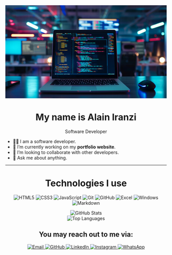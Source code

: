 <div align="center"><img src="./My Profile/now.jpg" width="950" height="290";">
<h1 font-color="blue">My name is <span>Alain Iranzi</span></h1></div>
<p align="center">Software Developer
  
- 👨‍💻 I am a software developer.  
- 🌱 I’m currently working on my **portfolio website**.  
- 🤝 I’m looking to collaborate with other developers.  
- 💬 Ask me about anything. 
</p>

---

<h1 align="center">Technologies I use </h1> 
</p>
<div align="center">
  
![HTML5](https://img.shields.io/badge/html5-%23E34F26.svg?style=for-the-badge&logo=html5&logoColor=white)
![CSS3](https://img.shields.io/badge/css3-%231572B6.svg?style=for-the-badge&logo=css3&logoColor=white)
![JavaScript](https://img.shields.io/badge/javascript-%23323330.svg?style=for-the-badge&logo=javascript&logoColor=%23F7DF1E)
![Git](https://img.shields.io/badge/git-%23F05033.svg?style=for-the-badge&logo=git&logoColor=white)
![GitHub](https://img.shields.io/badge/github-%23121011.svg?style=for-the-badge&logo=github&logoColor=white)
![Excel](https://img.shields.io/badge/Excel-%23217346.svg?style=for-the-badge&logo=microsoft-excel&logoColor=white)
![Windows](https://img.shields.io/badge/Windows-0078D6?style=for-the-badge&logo=windows&logoColor=white)
![Markdown](https://img.shields.io/badge/markdown-%23000000.svg?&style=for-the-badge&logo=markdown&logoColor=white)
</div>

<div align="center">
  
![GitHub Stats](https://github-readme-stats.vercel.app/api?username=Alainiranzi&show_icons=true&theme=radical)  
![Top Languages](https://github-readme-stats.vercel.app/api/top-langs/?username=Alainiranzi&layout=compact&theme=radical)  
</div>

<div align="center">
<h2 align="center"><strong> You may reach out to me via: </strong></h2>

<a href="mailto:alainiranzi00@gmail.com">
  <img src="https://img.shields.io/badge/Email-D14836?style=for-the-badge&logo=gmail&logoColor=white" alt="Email" width="50">
</a>
<a href="https://github.com/Alainiranzi" target="_blank">
  <img src="https://img.shields.io/badge/GitHub-181717?style=for-the-badge&logo=github&logoColor=white" alt="GitHub" width="50">
</a>
<a href="https://www.linkedin.com/in/Alainiranzi" target="_blank">
  <img src="https://img.shields.io/badge/LinkedIn-0077B5?style=for-the-badge&logo=linkedin&logoColor=white" alt="LinkedIn" width="50">
</a>
<a href="https://www.instagram.com/alainiranzi250" target="_blank">
  <img src="https://img.shields.io/badge/Instagram-E4405F?style=for-the-badge&logo=instagram&logoColor=white" alt="Instagram" width="70">
</a>
<a href="https://wa.me/+250785387051" target="_blank">
  <img src="https://img.shields.io/badge/WhatsApp-25D366?style=for-the-badge&logo=whatsapp&logoColor=white" alt="WhatsApp" width="70">
</a>

</div>

   

